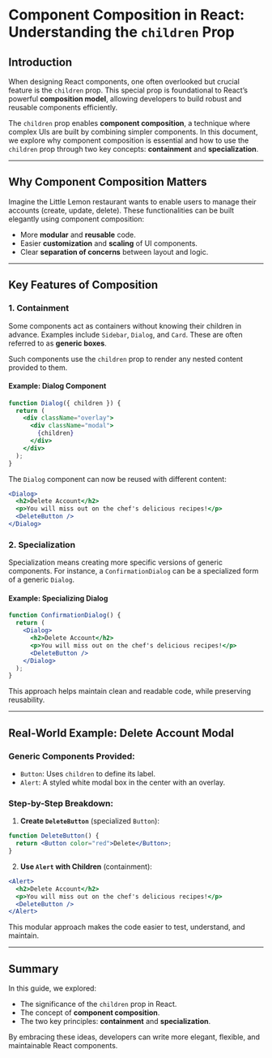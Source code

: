 # Component Composition in React: Understanding the `children` Prop

## Introduction
When designing React components, one often overlooked but crucial feature is the `children` prop. This special prop is foundational to React’s powerful **composition model**, allowing developers to build robust and reusable components efficiently.

The `children` prop enables **component composition**, a technique where complex UIs are built by combining simpler components. In this document, we explore why component composition is essential and how to use the `children` prop through two key concepts: **containment** and **specialization**.

---

## Why Component Composition Matters

Imagine the Little Lemon restaurant wants to enable users to manage their accounts (create, update, delete). These functionalities can be built elegantly using component composition:

- More **modular** and **reusable** code.
- Easier **customization** and **scaling** of UI components.
- Clear **separation of concerns** between layout and logic.

---

## Key Features of Composition

### 1. Containment
Some components act as containers without knowing their children in advance. Examples include `Sidebar`, `Dialog`, and `Card`. These are often referred to as **generic boxes**.

Such components use the `children` prop to render any nested content provided to them.

#### Example: Dialog Component
```jsx
function Dialog({ children }) {
  return (
    <div className="overlay">
      <div className="modal">
        {children}
      </div>
    </div>
  );
}
```

The `Dialog` component can now be reused with different content:

```jsx
<Dialog>
  <h2>Delete Account</h2>
  <p>You will miss out on the chef's delicious recipes!</p>
  <DeleteButton />
</Dialog>
```

### 2. Specialization
Specialization means creating more specific versions of generic components. For instance, a `ConfirmationDialog` can be a specialized form of a generic `Dialog`.

#### Example: Specializing Dialog
```jsx
function ConfirmationDialog() {
  return (
    <Dialog>
      <h2>Delete Account</h2>
      <p>You will miss out on the chef's delicious recipes!</p>
      <DeleteButton />
    </Dialog>
  );
}
```

This approach helps maintain clean and readable code, while preserving reusability.

---

## Real-World Example: Delete Account Modal

### Generic Components Provided:
- `Button`: Uses `children` to define its label.
- `Alert`: A styled white modal box in the center with an overlay.

### Step-by-Step Breakdown:

1. **Create `DeleteButton`** (specialized `Button`):
```jsx
function DeleteButton() {
  return <Button color="red">Delete</Button>;
}
```

2. **Use `Alert` with Children** (containment):
```jsx
<Alert>
  <h2>Delete Account</h2>
  <p>You will miss out on the chef's delicious recipes!</p>
  <DeleteButton />
</Alert>
```

This modular approach makes the code easier to test, understand, and maintain.

---

## Summary
In this guide, we explored:
- The significance of the `children` prop in React.
- The concept of **component composition**.
- The two key principles: **containment** and **specialization**.

By embracing these ideas, developers can write more elegant, flexible, and maintainable React components.

